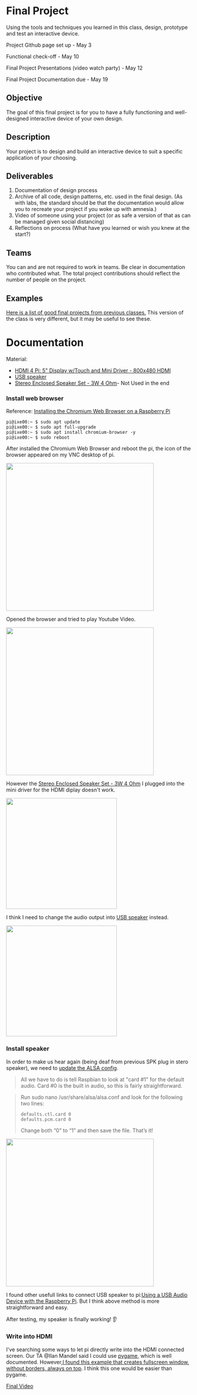 # Final Project

Using the tools and techniques you learned in this class, design, prototype and test an interactive device.

Project Github page set up - May 3

Functional check-off - May 10
 
Final Project Presentations (video watch party) - May 12

Final Project Documentation due - May 19



## Objective

The goal of this final project is for you to have a fully functioning and well-designed interactive device of your own design.
 
## Description
Your project is to design and build an interactive device to suit a specific application of your choosing. 

## Deliverables

1. Documentation of design process
2. Archive of all code, design patterns, etc. used in the final design. (As with labs, the standard should be that the documentation would allow you to recreate your project if you woke up with amnesia.)
3. Video of someone using your project (or as safe a version of that as can be managed given social distancing)
4. Reflections on process (What have you learned or wish you knew at the start?)


## Teams

You can and are not required to work in teams. Be clear in documentation who contributed what. The total project contributions should reflect the number of people on the project.

## Examples

[Here is a list of good final projects from previous classes.](https://github.com/FAR-Lab/Developing-and-Designing-Interactive-Devices/wiki/Previous-Final-Projects)
This version of the class is very different, but it may be useful to see these.


# Documentation
Material:
- [HDMI 4 Pi: 5" Display w/Touch and Mini Driver - 800x480 HDMI](https://www.adafruit.com/product/2109)
- [USB speaker](https://www.adafruit.com/product/3369)
- [Stereo Enclosed Speaker Set - 3W 4 Ohm](https://www.adafruit.com/product/1669)- Not Used in the end

### Install web browser
Reference: [Installing the Chromium Web Browser on a Raspberry Pi](https://pimylifeup.com/raspberry-pi-chromium-browser/)
````
pi@ixe00:~ $ sudo apt update
pi@ixe00:~ $ sudo apt full-upgrade
pi@ixe00:~ $ sudo apt install chromium-browser -y
pi@ixe00:~ $ sudo reboot
````
After installed the Chromium Web Browser and reboot the pi, the icon of the browser appeared on my VNC desktop of pi.

<img src="https://user-images.githubusercontent.com/46579769/117605247-4ab1ba80-b125-11eb-9fde-cc08897c0676.png" height=400>


Opened the browser and tried to play Youtube Video.

<img src="https://user-images.githubusercontent.com/46579769/117606240-7766d180-b127-11eb-8d13-accea10d03a2.png" height=400>

However the [Stereo Enclosed Speaker Set - 3W 4 Ohm](https://www.adafruit.com/product/1669) I plugged into the mini driver for the HDMI diplay doesn't work. 

<img src="https://cdn-shop.adafruit.com/1200x900/1669-06.jpg" height=300>

I think I need to change the audio output into [USB speaker](https://www.adafruit.com/product/3369) instead.

<img src="https://cdn-shop.adafruit.com/1200x900/3369-00.jpg" height=300>

### Install speaker
In order to make us hear again (being deaf from previous SPK plug in stero speaker), we need to [update the ALSA config](https://learn.adafruit.com/usb-audio-cards-with-a-raspberry-pi/updating-alsa-config).
> All we have to do is tell Raspbian to look at "card #1" for the default audio. Card #0 is the built in audio, so this is fairly straightforward.

> Run sudo nano /usr/share/alsa/alsa.conf and look for the following two lines:
> ````
> defaults.ctl.card 0
> defaults.pcm.card 0
> ````
> Change both “0” to “1” and then save the file. That’s it!

<img src="https://user-images.githubusercontent.com/46579769/117607237-8c446480-b129-11eb-81b3-e4d3ea06b603.png" height=400>

I found other usefull links to connect USB speaker to pi:[Using a USB Audio Device with the Raspberry Pi](https://www.raspberrypi-spy.co.uk/2019/06/using-a-usb-audio-device-with-the-raspberry-pi/). But I think above method is more straightforward and easy.

After testing, my speaker is finally working! :ear:

### Write into HDMI 
I've searching some ways to let pi directly write into the HDMI connected screen. 
Our TA @Ilan Mandel said I could use [pygame](https://www.pygame.org/news), which is well documented. 
However,[I found this example that creates fullscreen window, without borders, always on top](https://stackoverflow.com/questions/47856817/tkinter-canvas-based-kiosk-like-program-for-raspberry-pi?answertab=active#tab-top). I think this one would be easier than pygame.


[Final Video](https://youtu.be/wWpC-DhkWuY)
